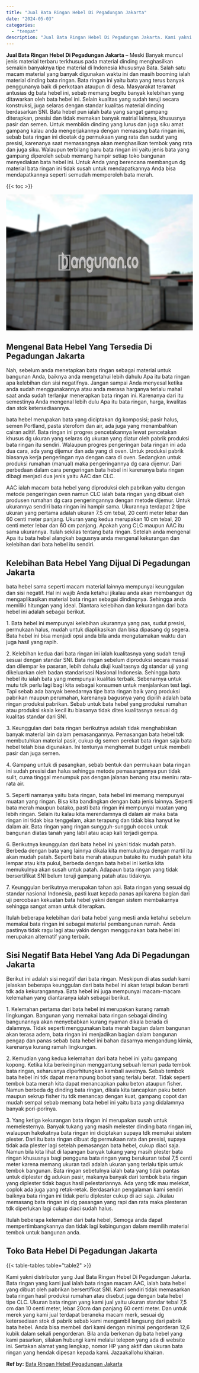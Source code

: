 ```yaml
---
title: "Jual Bata Ringan Hebel Di Pegadungan Jakarta"
date: "2024-05-03"
categories: 
  - "tempat"
description: "Jual Bata Ringan Hebel Di Pegadungan Jakarta. Kami yakni distributor yang Jual Bata Ringan Hebel Di Pegadungan Jakarta. Bata ringan yang kami jual ialah bata..."
---
```


**Jual Bata Ringan Hebel Di Pegadungan Jakarta** – Meski Banyak muncul jenis material terbaru terkhusus pada material dinding menghasilkan semakin banyaknya tipe material di Indonesia khususnya Bata. Salah satu macam material yang banyak digunakan waktu ini dan masih booming ialah material dinding bata ringan. Bata ringan ini yaitu bata yang terus banyak penggunanya baik di perkotaan ataupun di desa. Masyarakat teramat antusias dg bata hebel ini, sebab memang begitu banyak kelebihan yang ditawarkan oleh bata hebel ini. Selain kualitas yang sudah teruji secara konstruksi, juga selaras dengan standar kualitas material dinding berdasarkan SNI. Bata hebel pun ialah bata yang sangat gampang diterapkan, presisi dan tidak memakan banyak matrial lainnya, khususnya pasir dan semen. Untuk membikin dinding yang lurus dan juga siku amat gampang kalau anda mengerjakannya dengan memasang bata ringan ini, sebab bata ringan ini dicetak dg permukaan yang rata dan sudut yang presisi, karenanya saat memasangnya akan menghasilkan tembok yang rata dan juga siku. Walaupun terbilang baru bata ringan ini yaitu jenis bata yang gampang diperoleh sebab memang hampir setiap toko bangunan menyediakan bata hebel ini. Untuk Anda yang berencana membangun dg material bata ringan ini tidak susah untuk mendapatkannya Anda bisa mendapatkannya seperti semudah memperoleh bata merah.

{{< toc >}}

![Jual Bata Ringan Hebel Di Pegadungan Jakarta](/images/jual-hebel-murah-36.png)

## Mengenal Bata Hebel Yang Tersedia Di Pegadungan Jakarta

Nah, sebelum anda menetapkan bata ringan sebagai material untuk bangunan Anda, baiknya anda mengetahui lebih dahulu Apa itu bata ringan apa kelebihan dan sisi negatifnya. Jangan sampai Anda menyesal ketika anda sudah menggunakannya atau anda merasa harganya terlalu mahal saat anda sudah terlanjur menerapkan bata ringan ini. Karenanya dari itu semestinya Anda mengenal lebih dulu Apa itu bata ringan, harga, kwalitas dan stok ketersediaannya.

bata hebel merupakan bata yang diciptakan dg komposisi; pasir halus, semen Portland, pasta sterofom dan air, ada juga yang menambahkan cairan aditif. Bata ringan ini progres pencetakannya lewat pencetakan khusus dg ukuran yang selaras dg ukuran yang diatur oleh pabrik produksi bata ringan itu sendiri. Walaupun progres pengeringan bata ringan ini ada dua cara, ada yang dijemur dan ada yang di oven. Untuk produksi pabrik biasanya kerja pengeringan nya dengan cara di oven. Sedangkan untuk produksi rumahan (manual) maka pengeringannya dg cara dijemur. Dari perbedaan dalam cara pengeringan bata hebel ini karenanya bata ringan dibagi menjadi dua jenis yaitu AAC dan CLC.

AAC ialah macam bata hebel yang diproduksi oleh pabrikan yaitu dengan metode pengeringan oven namun CLC ialah bata ringan yang dibuat oleh produsen rumahan dg cara pengeringannya dengan metode dijemur. Untuk ukurannya sendiri bata ringan ini hampir sama. Ukurannya terdapat 2 tipe ukuran yang pertama adalah ukuran 7.5 cm tebal, 20 centi meter lebar dan 60 centi meter panjang. Ukuran yang kedua merupakan 10 cm tebal, 20 centi meter lebar dan 60 cm panjang. Apakah yang CLC maupun AAC itu sama ukurannya. Itulah sekilas tentang bata ringan. Setelah anda mengenal Apa itu bata hebel alangkah bagusnya anda mengenal kekurangan dan kelebihan dari bata hebel itu sendiri.

## Kelebihan Bata Hebel Yang Dijual Di Pegadungan Jakarta

bata hebel sama seperti macam material lainnya mempunyai keunggulan dan sisi negatif. Hal ini wajib Anda ketahui jikalau anda akan membangun dg mengaplikasikan material bata ringan sebagai dindingnya. Sehingga anda memiliki hitungan yang ideal. Diantara kelebihan dan kekurangan dari bata hebel ini adalah sebagai berikut.

1\. Bata hebel ini mempunyai kelebihan ukurannya yang pas, sudut presisi, permukaan halus, mudah untuk diaplikasikan dan bisa dipasang dg segera. Bata hebel ini bisa menjadi opsi anda bila anda mengutamakan waktu dan juga hasil yang rapih.

2\. Kelebihan kedua dari bata ringan ini ialah kualitasnya yang sudah teruji sesuai dengan standar SNI. Bata ringan sebelum diproduksi secara massal dan dilempar ke pasaran, lebih dahulu diuji kualitasnya dg standar uji yang dikeluarkan oleh badan standarisasi Nasional Indonesia. Sehingga bata hebel itu ialah bata yang mempunyai kualitas terbaik. Sebenarnya untuk mutu tdk perlu lagi bagi kita sebagai konsumen untuk menjalankan test lagi. Tapi sebab ada banyak beredarnya tipe bata ringan baik yang produksi pabrikan maupun perumahan, karenanya bagusnya yang dipilih adalah bata ringan produksi pabrikan. Sebab untuk bata hebel yang produksi rumahan atau produksi skala kecil itu biasanya tidak dites kualitasnya sesuai dg kualitas standar dari SNI.

3\. Keunggulan dari bata ringan berikutnya adalah tidak menghabiskan banyak material lain dalam pemasangannya. Pemasangan bata hebel tdk membutuhkan material pasir, cukup dg semen perekat bata ringan saja bata hebel telah bisa digunakan. Ini tentunya menghemat budget untuk membeli pasir dan juga semen.

4\. Gampang untuk di pasangkan, sebab bentuk dan permukaan bata ringan ini sudah presisi dan halus sehingga metode pemasangannya pun tidak sulit, cuma tinggal menumpuk pas dengan jalanan benang atau meniru rata-rata air.

5\. Seperti namanya yaitu bata ringan, bata hebel ini memang mempunyai muatan yang ringan. Bisa kita bandingkan dengan bata jenis lainnya. Seperti bata merah maupun batako, pasti bata ringan ini mempunyai muatan yang lebih ringan. Selain itu kalau kita merendamnya di dalam air maka bata ringan ini tidak bisa tenggelam, akan terapung dan tidak bisa hanyut ke dalam air. Bata ringan yang ringan sungguh-sungguh cocok untuk bangunan diatas tanah yang labil atau acap kali terjadi gempa.

6\. Berikutnya keunggulan dari bata hebel ini yakni tidak mudah patah. Berbeda dengan bata yang lainnya dikala kita memukulnya dengan martil itu akan mudah patah. Seperti bata merah ataupun batako itu mudah patah kita lempar atau kita pukul, berbeda dengan bata hebel ini ketika kita memukulnya akan susah untuk patah. Adapaun bata ringan yang tidak bersertifikat SNI belum teruji gampang patah atau tidaknya.

7\. Keunggulan berikutnya merupakan tahan api. Bata ringan yang sesuai dg standar nasional Indonesia, pasti kuat kepada panas api karena bagian dari uji percobaan kekuatan bata hebel yakni dengan sistem membakarnya sehingga sangat aman untuk diterapkan.

Itulah beberapa kelebihan dari bata hebel yang mesti anda ketahui sebelum memakai bata ringan ini sebagai material pembangunan rumah. Anda pastinya tidak ragu lagi atau yakin dengan menggunakan bata hebel ini merupakan alternatif yang terbaik.

## Sisi Negatif Bata Hebel Yang Ada Di Pegadungan Jakarta

Berikut ini adalah sisi negatif dari bata ringan. Meskipun di atas sudah kami jelaskan beberapa keunggulan dari bata hebel ini akan tetapi bukan berarti tdk ada kekurangannya. Bata hebel ini juga mempunyai macam-macam kelemahan yang diantaranya ialah sebagai berikut.

1\. Kelemahan pertama dari bata hebel ini merupakan kurang ramah lingkungan. Bangunan yang memakai bata ringan sebagai dinding bangunannya akan menyebabkan kurang nyaman dikala berada di dalamnya. Tidak seperti menggunakan bata merah bagian dalam bangunan akan terasa adem, bata ringan ini menjadikan bagian dalam bangunan pengap dan panas sebab bata hebel ini bahan dasarnya mengandung kimia, karenanya kurang ramah lingkungan.

2\. Kemudian yang kedua kelemahan dari bata hebel ini yaitu gampang kopong. Ketika kita berkeinginan menggantung sebuah lemari pada tembok bata ringan, seharusnya diperhitungkan kembali awetnya. Sebab tembok bata hebel ini tdk dapat menampung bobot yang terlalu berat. Tidak seperti tembok bata merah kita dapat menancapkan paku beton ataupun fisher. Namun berbeda dg dinding bata ringan, dikala kita tancapkan paku beton maupun sekrup fisher itu tdk menancap dengan kuat, gampang copot dan mudah sempal sebab memang bata hebel ini yaitu bata yang didalamnya banyak pori-porinya.

3\. Yang ketiga kekurangan bata ringan ini merupakan susah untuk memelesternya. Banyak tukang yang masih melester dinding bata ringan ini, walaupun hakekatnya bata ringan ini diciptakan supaya tdk memakai sistem plester. Dari itu bata ringan dibuat dg permukaan rata dan presisi, supaya tidak ada plester lagi setelah pemasangan bata hebel, cukup diaci saja. Namun bila kita lihat di lapangan banyak tukang yang masih plester bata ringan khususnya bagi pengguna bata ringan yang berukuran tebal 7,5 centi meter karena memang ukuran tadi adalah ukuran yang terlalu tipis untuk tembok bangunan. Bata ringan sebetulnya ialah bata yang tidak pantas untuk diplester dg adukan pasir, makanya banyak dari tembok bata ringan yang diplester tidak bagus hasil pelestariannya. Ada yang tdk mau melekat, coplok ada juga yang retak-retak. Berdasarkan pengalaman kami sendiri baiknya bata ringan ini tidak perlu diplester cukup di aci saja. Jikalau memasang bata ringan ini dg pasangan yang rapi dan rata maka plesteran tdk diperlukan lagi cukup diaci sudah halus.

Itulah beberapa kelemahan dari bata hebel, Semoga anda dapat mempertimbangkannya dan tidak lagi kebingungan dalam memilih material tembok untuk bangunan anda.

## Toko Bata Hebel Di Pegadungan Jakarta

{{< table-tables table="table2" >}}

Kami yakni distributor yang Jual Bata Ringan Hebel Di Pegadungan Jakarta. Bata ringan yang kami jual ialah bata ringan macam AAC, ialah bata hebel yang dibuat oleh pabrikan bersertifikat SNI. Kami sendiri tidak memasarkan bata ringan hasil produksi rumahan atau disebut juga dengan bata hebel tipe CLC. Ukuran bata ringan yang kami jual yaitu ukuran standar tebal 7,5 cm dan 10 centi meter, lebar 20cm dan panjang 60 centi meter. Dan untuk merek yang kami jual terdapat beraneka macam merk, sesuai dg ketersediaan stok di pabrik sebab kami mengambil langsung dari pabrik bata hebel. Anda bisa membeli dari kami dengan minimal pengorderan 12,6 kubik dalam sekali pengorderan. Bila anda berkenan dg bata hebel yang kami pasarkan, silakan hubungi kami melalui telepon yang ada di website ini. Sertakan alamat yang lengkap, nomor HP yang aktif dan ukuran bata ringan yang hendak dipesan kepada kami. Jazaakallohu khairan.

**Ref by:** [Bata Ringan Hebel Pegadungan Jakarta](https://id.wikipedia.org/wiki/Bata)

